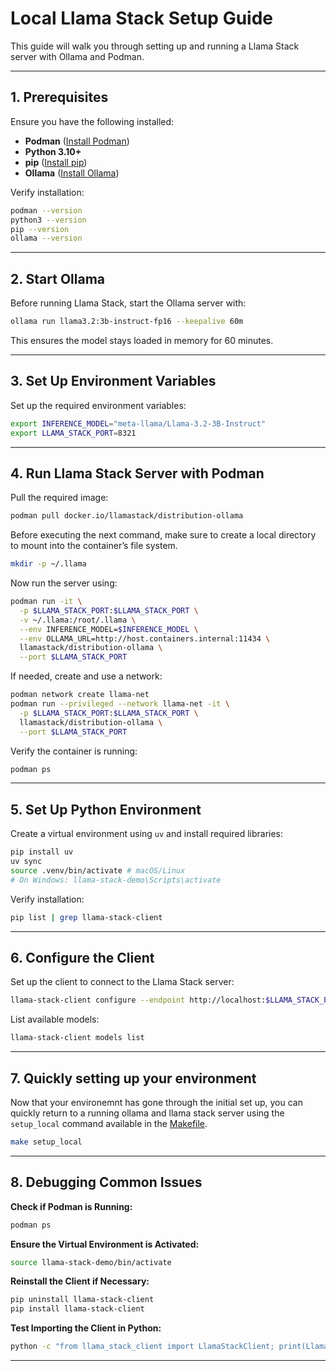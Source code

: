 # Local Llama Stack Setup Guide

This guide will walk you through setting up and running a Llama Stack server with Ollama and Podman.

---

## **1. Prerequisites**
Ensure you have the following installed:
- **Podman** ([Install Podman](https://podman.io/docs/installation))
- **Python 3.10+**
- **pip** ([Install pip](https://pip.pypa.io/en/stable/installation/))
- **Ollama** ([Install Ollama](https://ollama.com/download))


Verify installation:
```bash
podman --version
python3 --version
pip --version
ollama --version
```

---

## **2. Start Ollama**
Before running Llama Stack, start the Ollama server with:
```bash
ollama run llama3.2:3b-instruct-fp16 --keepalive 60m
```
This ensures the model stays loaded in memory for 60 minutes.

---

## **3. Set Up Environment Variables**
Set up the required environment variables:
```bash
export INFERENCE_MODEL="meta-llama/Llama-3.2-3B-Instruct"
export LLAMA_STACK_PORT=8321
```

---

## **4. Run Llama Stack Server with Podman**
Pull the required image:
```bash
podman pull docker.io/llamastack/distribution-ollama
```
Before executing the next command, make sure to create a local directory to mount into the container’s file system.

```bash
mkdir -p ~/.llama
```

Now run the server using:
```bash
podman run -it \
  -p $LLAMA_STACK_PORT:$LLAMA_STACK_PORT \
  -v ~/.llama:/root/.llama \
  --env INFERENCE_MODEL=$INFERENCE_MODEL \
  --env OLLAMA_URL=http://host.containers.internal:11434 \
  llamastack/distribution-ollama \
  --port $LLAMA_STACK_PORT
```
If needed, create and use a network:
```bash
podman network create llama-net
podman run --privileged --network llama-net -it \
  -p $LLAMA_STACK_PORT:$LLAMA_STACK_PORT \
  llamastack/distribution-ollama \
  --port $LLAMA_STACK_PORT
```

Verify the container is running:
```bash
podman ps
```

---

## **5. Set Up Python Environment**
Create a virtual environment using `uv` and install required libraries:

```bash
pip install uv
uv sync
source .venv/bin/activate # macOS/Linux
# On Windows: llama-stack-demo\Scripts\activate
```
Verify installation:
```bash
pip list | grep llama-stack-client
```
---

## **6. Configure the Client**
Set up the client to connect to the Llama Stack server:
```bash
llama-stack-client configure --endpoint http://localhost:$LLAMA_STACK_PORT
```
List available models:
```bash
llama-stack-client models list
```

---

## **7. Quickly setting up your environment**

Now that your environemnt has gone through the initial set up, you can quickly return to a running ollama and llama stack server using the `setup_local` command available in the [Makefile](./Makefile).

```bash
make setup_local
```

---

## **8. Debugging Common Issues**
**Check if Podman is Running:**
```bash
podman ps
```

**Ensure the Virtual Environment is Activated:**
```bash
source llama-stack-demo/bin/activate
```

**Reinstall the Client if Necessary:**
```bash
pip uninstall llama-stack-client
pip install llama-stack-client
```

**Test Importing the Client in Python:**
```bash
python -c "from llama_stack_client import LlamaStackClient; print(LlamaStackClient)"
```

---

